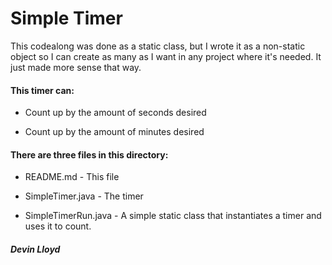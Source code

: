 # Simple Timer

This codealong was done as a static class, but I wrote it as a non-static object so I can create as many as I want in any project where it's needed. It just made more sense that way.

#### This timer can:

* Count up by the amount of seconds desired

* Count up by the amount of minutes desired


#### There are three files in this directory:

* README.md - This file

* SimpleTimer.java - The timer

* SimpleTimerRun.java - A simple static class that instantiates a timer and uses it to count.


##### Devin Lloyd